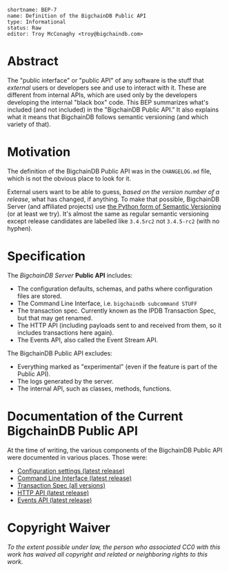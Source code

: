 ```
shortname: BEP-7
name: Definition of the BigchainDB Public API
type: Informational
status: Raw
editor: Troy McConaghy <troy@bigchaindb.com>
```

# Abstract

The "public interface" or "public API" of any software is the stuff that _external_ users or developers see and use to interact with it. These are different from internal APIs, which are used only by the developers developing the internal "black box" code. This BEP summarizes what's included (and not included) in the "BigchainDB Public API." It also explains what it means that BigchainDB follows semantic versioning (and which variety of that).

# Motivation

The definition of the BigchainDB Public API was in the `CHANGELOG.md` file, which is not the obvious place to look for it.

External users want to be able to guess, _based on the version number of a release_, what has changed, if anything. To make that possible, BigchainDB Server (and affiliated projects) use [the Python form of Semantic Versioning](https://packaging.python.org/tutorials/distributing-packages/#choosing-a-versioning-scheme) (or at least we try). It's almost the same as regular semantic versioning except release candidates are labelled like `3.4.5rc2` not `3.4.5-rc2` (with no hyphen).

# Specification

The _BigchainDB Server_ **Public API** includes:

* The configuration defaults, schemas, and paths where configuration files are stored.
* The Command Line Interface, i.e. `bigchaindb subcommand STUFF`
* The transaction spec. Currently known as the IPDB Transaction Spec, but that may get renamed.
* The HTTP API (including payloads sent to and received from them, so it includes transactions here again).
* The Events API, also called the Event Stream API.

The BigchainDB Public API excludes:

* Everything marked as "experimental" (even if the feature is part of the Public API).
* The logs generated by the server.
* The internal API, such as classes, methods, functions.

# Documentation of the Current BigchainDB Public API

At the time of writing, the various components of the BigchainDB Public API were documented in various places. Those were:

* [Configuration settings (latest release)](https://docs.bigchaindb.com/projects/server/en/latest/server-reference/configuration.html)
* [Command Line Interface (latest release)](https://docs.bigchaindb.com/projects/server/en/latest/server-reference/bigchaindb-cli.html)
* [Transaction Spec (all versions)](https://github.com/ipdb/ipdb-tx-spec)
* [HTTP API (latest release)](https://docs.bigchaindb.com/projects/server/en/latest/http-client-server-api.html)
* [Events API (latest release)](https://docs.bigchaindb.com/projects/server/en/latest/events/index.html)

# Copyright Waiver

_To the extent possible under law, the person who associated CC0 with this work has waived all copyright and related or neighboring rights to this work._
